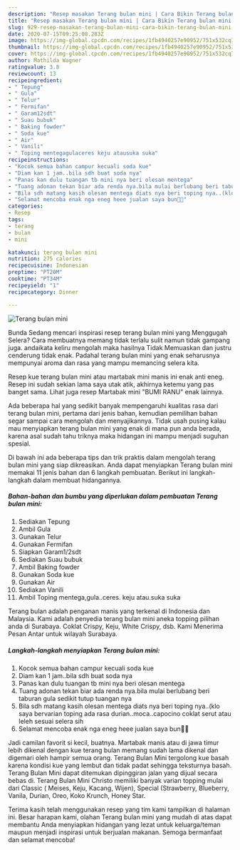 ```yaml
---
description: "Resep masakan Terang bulan mini | Cara Bikin Terang bulan mini Yang Enak dan Simpel"
title: "Resep masakan Terang bulan mini | Cara Bikin Terang bulan mini Yang Enak dan Simpel"
slug: 929-resep-masakan-terang-bulan-mini-cara-bikin-terang-bulan-mini-yang-enak-dan-simpel
date: 2020-07-15T09:25:08.283Z
image: https://img-global.cpcdn.com/recipes/1fb4940257e90952/751x532cq70/terang-bulan-mini-foto-resep-utama.jpg
thumbnail: https://img-global.cpcdn.com/recipes/1fb4940257e90952/751x532cq70/terang-bulan-mini-foto-resep-utama.jpg
cover: https://img-global.cpcdn.com/recipes/1fb4940257e90952/751x532cq70/terang-bulan-mini-foto-resep-utama.jpg
author: Mathilda Wagner
ratingvalue: 3.8
reviewcount: 13
recipeingredient:
- " Tepung"
- " Gula"
- " Telur"
- " Fermifan"
- " Garam12sdt"
- " Suau bubuk"
- " Baking fowder"
- " Soda kue"
- " Air"
- " Vanili"
- " Toping mentegagulaceres keju atausuka suka"
recipeinstructions:
- "Kocok semua bahan campur kecuali soda kue"
- "Diam kan 1 jam..bila sdh buat soda nya"
- "Panas kan dulu tuangan tb mini nya beri olesan mentega"
- "Tuang adonan tekan biar ada renda nya.bila mulai berlubang beri taburan gula sedikit tutup tuangan nya"
- "Bila sdh matang kasih olesan mentega diats nya beri toping nya..(klo saya bervarian toping ada rasa durian..moca..capocino coklat serut atau leleh sesuai selera sih"
- "Selamat mencoba enak nga eneg heee jualan saya bun🙏🙏"
categories:
- Resep
tags:
- terang
- bulan
- mini

katakunci: terang bulan mini 
nutrition: 275 calories
recipecuisine: Indonesian
preptime: "PT20M"
cooktime: "PT34M"
recipeyield: "1"
recipecategory: Dinner

---
```



![Terang bulan mini](https://img-global.cpcdn.com/recipes/1fb4940257e90952/751x532cq70/terang-bulan-mini-foto-resep-utama.jpg)

Bunda Sedang mencari inspirasi resep terang bulan mini yang Menggugah Selera? Cara membuatnya memang tidak terlalu sulit namun tidak gampang juga. andaikata keliru mengolah maka hasilnya Tidak Memuaskan dan justru cenderung tidak enak. Padahal terang bulan mini yang enak seharusnya mempunyai aroma dan rasa yang mampu memancing selera kita.

Resep kue terang bulan mini atau martabak mini manis ini enak anti eneg. Resep ini sudah sekian lama saya utak atik, akhirnya ketemu yang pas banget sama. Lihat juga resep Martabak mini &#34;BUMI RANU&#34; enak lainnya.

Ada beberapa hal yang sedikit banyak mempengaruhi kualitas rasa dari terang bulan mini, pertama dari jenis bahan, kemudian pemilihan bahan segar sampai cara mengolah dan menyajikannya. Tidak usah pusing kalau mau menyiapkan terang bulan mini yang enak di mana pun anda berada, karena asal sudah tahu triknya maka hidangan ini mampu menjadi suguhan spesial.


Di bawah ini ada beberapa tips dan trik praktis dalam mengolah terang bulan mini yang siap dikreasikan. Anda dapat menyiapkan Terang bulan mini memakai 11 jenis bahan dan 6 langkah pembuatan. Berikut ini langkah-langkah dalam membuat hidangannya.

<!--inarticleads1-->

##### Bahan-bahan dan bumbu yang diperlukan dalam pembuatan Terang bulan mini:

1. Sediakan  Tepung
1. Ambil  Gula
1. Gunakan  Telur
1. Gunakan  Fermifan
1. Siapkan  Garam1/2sdt
1. Sediakan  Suau bubuk
1. Ambil  Baking fowder
1. Gunakan  Soda kue
1. Gunakan  Air
1. Sediakan  Vanili
1. Ambil  Toping mentega,gula..ceres. keju atau.suka suka


Terang bulan adalah penganan manis yang terkenal di Indonesia dan Malaysia. Kami adalah penyedia terang bulan mini aneka topping pilihan anda di Surabaya. Coklat Crispy, Keju, White Crispy, dsb. Kami Menerima Pesan Antar untuk wilayah Surabaya. 

<!--inarticleads2-->

##### Langkah-langkah menyiapkan Terang bulan mini:

1. Kocok semua bahan campur kecuali soda kue
1. Diam kan 1 jam..bila sdh buat soda nya
1. Panas kan dulu tuangan tb mini nya beri olesan mentega
1. Tuang adonan tekan biar ada renda nya.bila mulai berlubang beri taburan gula sedikit tutup tuangan nya
1. Bila sdh matang kasih olesan mentega diats nya beri toping nya..(klo saya bervarian toping ada rasa durian..moca..capocino coklat serut atau leleh sesuai selera sih
1. Selamat mencoba enak nga eneg heee jualan saya bun🙏🙏


Jadi camilan favorit si kecil, buatnya. Martabak manis atau di jawa timur lebih dikenal dengan kue terang bulan memang sudah lama dikenal dan digemari oleh hampir semua orang. Terang Bulan Mini tergolong kue basah karena kondisi kue yang lembut dan tidak padat sehingga teksturnya basah. Terang Bulan Mini dapat ditemukan dipinggiran jalan yang dijual secara bebas di. Terang Bulan Mini Christo memiliki banyak varian topping mulai dari Classic ( Meises, Keju, Kacang, Wijen), Special (Strawberry, Blueberry, Vanila, Durian, Oreo, Koko Krunch, Honey Star. 

Terima kasih telah menggunakan resep yang tim kami tampilkan di halaman ini. Besar harapan kami, olahan Terang bulan mini yang mudah di atas dapat membantu Anda menyiapkan hidangan yang lezat untuk keluarga/teman maupun menjadi inspirasi untuk berjualan makanan. Semoga bermanfaat dan selamat mencoba!
